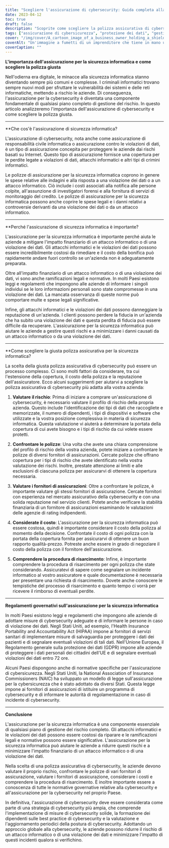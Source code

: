 ```yaml
---
title: "Scegliere l'assicurazione di cybersecurity: Guida completa alla polizza giusta"
date: 2023-04-12
toc: true
draft: false
description: "Scoprite come scegliere la polizza assicurativa di cybersecurity perfetta per proteggere la vostra azienda dalle minacce informatiche."
tags: ["assicurazione di cybersicurezza", "protezione dei dati", "gestione del rischio", "politica di cybersicurezza", "sicurezza dei dati", "attacchi informatici", "assicurazione informatica", "sicurezza della rete", "continuità aziendale", "copertura assicurativa", "violazione dei dati", "polizza assicurativa", "Sicurezza informatica", "risposta agli incidenti", "valutazione del rischio", "criminalità informatica", "protezione finanziaria", "minacce informatiche", "sinistri assicurativi", "assicurazione aziendale"]
cover: "/img/cover/A_cartoon_image_of_a_business_owner_holding_a_shield.png"
coverAlt: "Un'immagine a fumetti di un imprenditore che tiene in mano uno scudo con l'etichetta di assicurazione per la sicurezza informatica e blocca le minacce informatiche."
coverCaption: ""
---
```


**L'importanza dell'assicurazione per la sicurezza informatica e come scegliere la polizza giusta**

Nell'odierna era digitale, le minacce alla sicurezza informatica stanno diventando sempre più comuni e complesse. I criminali informatici trovano sempre nuovi modi per sfruttare le vulnerabilità dei sistemi e delle reti informatiche, mettendo a rischio le aziende. Di conseguenza, l'assicurazione per la cybersecurity è diventata una componente fondamentale di qualsiasi piano completo di gestione del rischio. In questo articolo analizzeremo l'importanza dell'assicurazione di cybersecurity e come scegliere la polizza giusta.

______

**Che cos'è l'assicurazione di sicurezza informatica?

L'assicurazione di cybersecurity, nota anche come assicurazione di responsabilità civile informatica o assicurazione contro le violazioni di dati, è un tipo di assicurazione concepita per proteggere le aziende dai rischi basati su Internet. Questo tipo di assicurazione fornisce una copertura per le perdite legate a violazioni di dati, attacchi informatici e altri tipi di crimini informatici.

Le polizze di assicurazione per la sicurezza informatica coprono in genere le spese relative alle indagini e alla risposta a una violazione dei dati o a un attacco informatico. Ciò include i costi associati alla notifica alle persone colpite, all'assunzione di investigatori forensi e alla fornitura di servizi di monitoraggio del credito. Le polizze di assicurazione per la sicurezza informatica possono anche coprire le spese legali e i danni relativi a controversie derivanti da una violazione dei dati o da un attacco informatico.

______

**Perché l'assicurazione di sicurezza informatica è importante?

L'assicurazione per la sicurezza informatica è importante perché aiuta le aziende a mitigare l'impatto finanziario di un attacco informatico o di una violazione dei dati. Gli attacchi informatici e le violazioni dei dati possono essere incredibilmente costosi da rimediare e il costo della bonifica può rapidamente andare fuori controllo se un'azienda non è adeguatamente preparata.

Oltre all'impatto finanziario di un attacco informatico o di una violazione dei dati, vi sono anche ramificazioni legali e normative. In molti Paesi esistono leggi e regolamenti che impongono alle aziende di informare i singoli individui se le loro informazioni personali sono state compromesse in una violazione dei dati. La mancata osservanza di queste norme può comportare multe e spese legali significative.

Infine, gli attacchi informatici e le violazioni dei dati possono danneggiare la reputazione di un'azienda. I clienti possono perdere la fiducia in un'azienda che ha subito una violazione dei dati e questa perdita di fiducia può essere difficile da recuperare. L'assicurazione per la sicurezza informatica può aiutare le aziende a gestire questi rischi e a minimizzare i danni causati da un attacco informatico o da una violazione dei dati.

______

**Come scegliere la giusta polizza assicurativa per la sicurezza informatica?

La scelta della giusta polizza assicurativa di cybersecurity può essere un processo complesso. Ci sono molti fattori da considerare, tra cui l'estensione della copertura, il costo della polizza e la reputazione dell'assicuratore. Ecco alcuni suggerimenti per aiutarvi a scegliere la polizza assicurativa di cybersecurity più adatta alla vostra azienda:

1. **Valutare il rischio**: Prima di iniziare a comprare un'assicurazione di cybersecurity, è necessario valutare il profilo di rischio della propria azienda. Questo include l'identificazione dei tipi di dati che raccogliete e memorizzate, il numero di dipendenti, i tipi di dispositivi e software che utilizzate e la vostra posizione complessiva in materia di sicurezza informatica. Questa valutazione vi aiuterà a determinare la portata della copertura di cui avete bisogno e i tipi di rischio da cui volete essere protetti.

2. **Confrontare le polizze**: Una volta che avete una chiara comprensione del profilo di rischio della vostra azienda, potete iniziare a confrontare le polizze di diversi fornitori di assicurazioni. Cercate polizze che offrano copertura per i tipi di rischio che avete identificato nella vostra valutazione dei rischi. Inoltre, prestate attenzione ai limiti e alle esclusioni di ciascuna polizza per assicurarvi di ottenere la copertura necessaria.

3. **Valutare i fornitori di assicurazioni**: Oltre a confrontare le polizze, è importante valutare gli stessi fornitori di assicurazione. Cercate fornitori con esperienza nel mercato assicurativo della cybersecurity e con una solida reputazione nel servizio clienti. Potete anche verificare la stabilità finanziaria di un fornitore di assicurazioni esaminando le valutazioni delle agenzie di rating indipendenti.

4. **Considerate il costo**: L'assicurazione per la sicurezza informatica può essere costosa, quindi è importante considerare il costo della polizza al momento della decisione. Confrontate il costo di ogni polizza con la portata della copertura fornita per assicurarvi di ottenere un buon rapporto qualità-prezzo. Potreste anche essere in grado di negoziare il costo della polizza con il fornitore dell'assicurazione.

5. **Comprendere la procedura di risarcimento**: Infine, è importante comprendere la procedura di risarcimento per ogni polizza che state considerando. Assicuratevi di sapere come segnalare un incidente informatico al vostro assicuratore e quale documentazione è necessaria per presentare una richiesta di risarcimento. Dovete anche conoscere le tempistiche del processo di risarcimento e quanto tempo ci vorrà per ricevere il rimborso di eventuali perdite.

______

**Regolamenti governativi sull'assicurazione per la sicurezza informatica**

In molti Paesi esistono leggi e regolamenti che impongono alle aziende di adottare misure di cybersecurity adeguate e di informare le persone in caso di violazione dei dati. Negli Stati Uniti, ad esempio, l'Health Insurance Portability and Accountability Act (HIPAA) impone ai fornitori di servizi sanitari di implementare misure di salvaguardia per proteggere i dati dei pazienti e di segnalare eventuali violazioni di tali dati. Nell'Unione Europea, il Regolamento generale sulla protezione dei dati (GDPR) impone alle aziende di proteggere i dati personali dei cittadini dell'UE e di segnalare eventuali violazioni dei dati entro 72 ore.

Alcuni Paesi dispongono anche di normative specifiche per l'assicurazione di cybersicurezza. Negli Stati Uniti, la National Association of Insurance Commissioners (NAIC) ha sviluppato un modello di legge sull'assicurazione per la cybersicurezza che è stato adottato da diversi Stati. Questa legge impone ai fornitori di assicurazioni di istituire un programma di cybersecurity e di informare le autorità di regolamentazione in caso di incidente di cybersecurity.

______

**Conclusione**

L'assicurazione per la sicurezza informatica è una componente essenziale di qualsiasi piano di gestione del rischio completo. Gli attacchi informatici e le violazioni dei dati possono essere costosi da riparare e le ramificazioni legali e normative possono essere significative. L'assicurazione per la sicurezza informatica può aiutare le aziende a ridurre questi rischi e a minimizzare l'impatto finanziario di un attacco informatico o di una violazione dei dati.

Nella scelta di una polizza assicurativa di cybersecurity, le aziende devono valutare il proprio rischio, confrontare le polizze di vari fornitori di assicurazione, valutare i fornitori di assicurazione, considerare i costi e comprendere la procedura di risarcimento. È inoltre importante essere a conoscenza di tutte le normative governative relative alla cybersecurity e all'assicurazione per la cybersecurity nel proprio Paese.

In definitiva, l'assicurazione di cybersecurity deve essere considerata come parte di una strategia di cybersecurity più ampia, che comprende l'implementazione di misure di cybersecurity solide, la formazione dei dipendenti sulle best practice di cybersecurity e la valutazione e l'aggiornamento periodici della postura di cybersecurity. Adottando un approccio globale alla cybersecurity, le aziende possono ridurre il rischio di un attacco informatico o di una violazione dei dati e minimizzare l'impatto di questi incidenti qualora si verifichino.